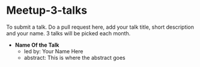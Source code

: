 # Meetup-3-talks

To submit a talk. Do a pull request here, add your talk title, short description and your name. 3 talks will be picked each month.

- __Name Of the Talk__
  - led by: Your Name Here
  - abstract: This is where the abstract goes

